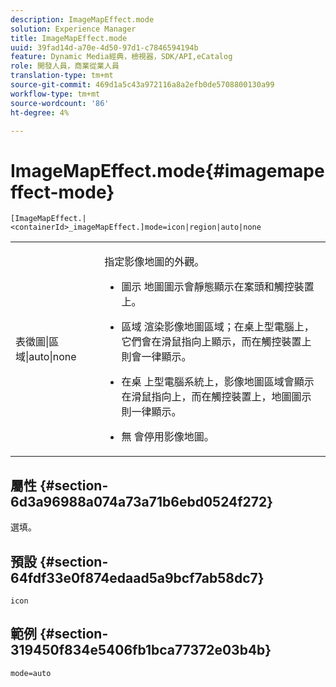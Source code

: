 ```yaml
---
description: ImageMapEffect.mode
solution: Experience Manager
title: ImageMapEffect.mode
uuid: 39fad14d-a70e-4d50-97d1-c7846594194b
feature: Dynamic Media經典，檢視器，SDK/API,eCatalog
role: 開發人員，商業從業人員
translation-type: tm+mt
source-git-commit: 469d1a5c43a972116a8a2efb0de5708800130a99
workflow-type: tm+mt
source-wordcount: '86'
ht-degree: 4%

---
```



# ImageMapEffect.mode{#imagemapeffect-mode}

`[ImageMapEffect.|<containerId>_imageMapEffect.]mode=icon|region|auto|none`

<table id="table_4A3D7D66D76A403199303155318D0DE1"> 
 <tbody> 
  <tr> 
   <td colname="col1"> <p> <span class="codeph"> 表徵圖|區域|auto|none  </span> </p> </td> 
   <td colname="col2"> <p>指定影像地圖的外觀。 </p> <p> 
     <ul id="ul_DDA49C152718486E853213E6FC2182B2"> 
      <li id="li_18F86AB4D2F544319CCDF7BE376ABA53"> <p> <span class="codeph"> 圖示 </span> 地圖圖示會靜態顯示在案頭和觸控裝置上。 </p> </li> 
      <li id="li_F8832681CDD6456E9147A37C99BAFFED"> <p> <span class="codeph"> 區域 </span> 渲染影像地圖區域；在桌上型電腦上，它們會在滑鼠指向上顯示，而在觸控裝置上則會一律顯示。 </p> </li> 
      <li id="li_9F7DD686E8104AEB944505363F433C0F"> <p> <span class="codeph"> 在桌 </span> 上型電腦系統上，影像地圖區域會顯示在滑鼠指向上，而在觸控裝置上，地圖圖示則一律顯示。 </p> </li> 
      <li id="li_7CB644F3A029480293B46F44FF8D03B6"> <p> <span class="codeph"> 無 </span> 會停用影像地圖。 </p> </li> 
     </ul> </p> </td> 
  </tr> 
 </tbody> 
</table>

## 屬性 {#section-6d3a96988a074a73a71b6ebd0524f272}

選填。

## 預設 {#section-64fdf33e0f874edaad5a9bcf7ab58dc7}

`icon`

## 範例 {#section-319450f834e5406fb1bca77372e03b4b}

`mode=auto`
